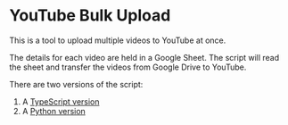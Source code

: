 # YouTube Bulk Upload

This is a tool to upload multiple videos to YouTube at once.

The details for each video are held in a Google Sheet. The script will read the sheet and transfer the videos from Google Drive to YouTube.

There are two versions of the script:

1. A [TypeScript version](./typescript/index.ts)
2. A [Python version](./python/main.py)
